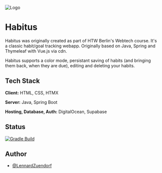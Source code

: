 ![Logo](https://github.com/LennardZuendorf/website_zuendorf.me/blob/main/img/projects/habitus_logo_long2.png)

# Habitus

Habitus was originally created as part of HTW Berlin's Webtech course. It's a classic habit/goal tracking webapp.
Originally based on Java, Spring and Thymeleaf with Vue.js via cdn.

Habitus supports a color mode, persistant saving of habits (and bringing them back, when they are due), editing and deleting your habits.

## Tech Stack

**Client:** HTML, CSS, HTMX

**Server:** Java, Spring Boot

**Hosting, Database, Auth:** DigitalOcean, Supabase

## Status

[![Gradle Build](https://github.com/LennardZuendorf/habitus/actions/workflows/gradle.yml/badge.svg)](https://github.com/LennardZuendorf/habitus/actions/workflows/gradle.yml)

## Author

- [@LennardZuendorf](https://github.com/LennardZuendorf)
